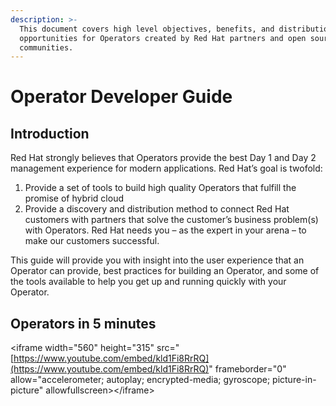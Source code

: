 ```yaml
---
description: >-
  This document covers high level objectives, benefits, and distribution
  opportunities for Operators created by Red Hat partners and open source
  communities.
---
```


# Operator Developer Guide

## **Introduction**

Red Hat strongly believes that Operators provide the best Day 1 and Day 2 management experience for modern applications. Red Hat’s goal is twofold:

1. Provide a set of tools to build high quality Operators that fulfill the promise of hybrid cloud
2. Provide a discovery and distribution method to connect Red Hat customers with partners that solve the customer’s business problem\(s\) with Operators. Red Hat needs you – as the expert in your arena – to make our customers successful.

This guide will provide you with insight into the user experience that an Operator can provide, best practices for building an Operator, and some of the tools available to help you get up and running quickly with your Operator.

## **Operators in 5 minutes**

&lt;iframe width="560" height="315" src="[https://www.youtube.com/embed/kld1Fi8RrRQ](https://www.youtube.com/embed/kld1Fi8RrRQ)" frameborder="0" allow="accelerometer; autoplay; encrypted-media; gyroscope; picture-in-picture" allowfullscreen&gt;&lt;/iframe&gt;

